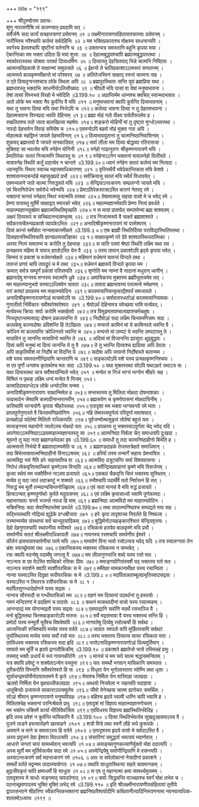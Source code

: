 +++
title = "१९९"

+++
श्रीपुरुषोत्तम उवाच-  
शृणु नारायणीश्रि त्वं कारुण्यात् प्रवदामि यत् ।  
सर्वैर्जनैः सदा कार्यं सच्छास्त्राणां प्रसेवनम् ॥१ ॥
लक्ष्मीनारायणसंहितायाश्चास्याः प्रसेवनम् ।  
नारीभिश्च नरैश्चापि कर्तव्यं सर्वदेहिभिः ॥२ ॥
मम भक्तिप्रकाराश्च मोक्षस्य साधनान्यपि ।  
स्वर्गस्य हेतवश्चापि सृष्टीनां वर्तनानि च ॥३ ॥
उक्तान्यत्र समस्तानि बहूनि कृपया मया ।  
ऐकान्तिका मम भक्ता उदिता हि मया शुभाः ॥४ ॥
देहात्मबुद्धयश्चापि ब्रह्मात्मबुद्धयस्तथा ।  
स्वार्थपरास्तथा चोक्ताः परार्था दिव्यधर्मिणः ॥५ ॥
दिव्यास्तु देहत्रितयाद् भिन्ने चात्मनि निष्ठिताः ।  
आत्मन्यतिप्रकाशे ते साक्षान्मां समुपासते ॥६ ॥
ईक्षन्ते ते चातिप्रकाशाऽऽत्मरूपं सनातनम् ।  
आत्मरूपे बालकृष्णमीक्षन्ते मां परेश्वरम् ॥७ ॥
अतितेजस्विनं साक्षाद् रमन्तं चात्मना सह ।  
त एते दिव्यदृग्वन्तश्चात्र लोके स्थिता अपि ॥८ ॥
ब्रह्मपुरस्थिताः सन्ति यूयं ब्रह्मप्रिया यथा ।  
ब्रह्मभावस्तु भक्ताभिः साधनीयोऽतिसौख्यदः ॥९ ॥
श्रीपतौ मयि यासां वा येषां मनुष्यभावना ।  
तेषां तासां विघ्नभयं विरहो मे भवेदिति ॥3.199.१० ॥
अप्राप्तिर्मम धाम्नश्च क्वचित् स्यान्मदभावतः ।  
अतो लोके मम भक्ता नैव कुर्वन्ति वै मयि ॥११ ॥
मनुष्यभावनां क्वापि कुर्वन्ति दिव्यभावनाम् ।  
यथा तु भावना दिव्या मयि तथा निजेऽपि च ॥१२॥
कर्तव्या भावना दिव्या न तु देहात्मभावना ।  
देहात्मभावना विघ्नप्रदा भवति देहिनाम् ॥१ ३॥
ब्रह्मा मोहं गतो वीक्ष्य पार्वतीरूपमेव ह ।  
स्खलितश्च ततो जाता बालखिल्या महर्षयः ॥१४॥
शङ्करो मोहिनीं मां तु दृष्ट्वा मुग्धोऽभवत्तथा ।  
नारदो देहभावेन विवाहं समियेष च ॥१५॥
एवमन्येऽपि बहवो मोहं मुक्ता गता अपि ।  
मोहात्मकं महद्विघ्नं जायते देहभाविनाम् ॥१ ६॥
दिव्यभावयुतानां तु चात्मनिष्ठानिवासिनाम् ।  
शुकवद् ब्रह्मभावो वै जायते सनकादिवत् ॥१७॥
सर्वा लीला मम दिव्या बोद्धव्या रतिरासजा ।  
मुक्तिदा सा भवत्येव मयि स्नेहेन योगिनी ॥१८॥
स्नेहो गाढानुरागः श्रीकृष्णनारायणे मयि ।  
प्रेमातिरेकः सततं निजात्मनि स्थिरस्तु यः ॥१ ९॥
स्नेहेनाऽऽनेन भक्तानां मायास्नेहो विलीयते ।  
मायास्नेह स्थितिं कर्तुं ददात्येव न चान्तरे ॥3.199.२०॥
ध्यानं स्नेहेन सततं कर्तव्यं मम नित्यदा ।  
ध्यानवृत्तिः स्थिरा स्याच्च महासमाधिकारणम् ॥२१ ॥
वृत्तिस्थैर्ये भवेदेकान्तिकता मयि केशवे ।  
शाश्वतानन्दसन्दोहे महासुखप्रदे प्रभौ ॥२२॥
सर्वक्रियासु सततं मयि स्थैर्यं विधापयेत् ।  
एवमभ्यसने जाते चात्मा निरुद्ध्यते मयि ॥२३ ॥
सेन्द्रियाऽन्तःकरणः सम्प्रलग्नो जायते मयि ।  
एवं चित्तनिरोधेन सर्वरोधे भवेन्मयि ॥२४॥
प्रेमाऽतिरेकस्तत्राऽस्ति कारणं नेतरद् रमे ।  
भक्तानां मानसं स्नेहात् स्थिरं स्यान्मयि तत्तथा ॥२५॥
तेषामात्मसु सहसा वासो मे च भवेद् रमे ।  
प्रेम्णा वासस्तु मूर्तेर्मे साक्षाद्वत् स्मारको भवेत् ॥२६॥
महात्म्यज्ञानमेवापि प्रेम्णा नित्यं प्रवर्धते ।  
माहात्म्यज्ञानयुक्प्रेमा ब्रह्मात्मस्थितिमृच्छति ॥२७॥
न स मायां प्रपश्येत् सम्पश्येन्मां ब्रह्म शाश्वतम् ।  
अक्षरं दिव्यरूपं च सच्चिदानन्दसम्भृतम् ॥२८ ॥
तत्र निजात्मरूपे वै चाक्षरे ब्रह्मशाश्वते ।  
सदैकरसचैतन्यप्रकाशे व्यापकेऽभितः ॥२९॥
अनादिश्रीकृष्णनारायणं मां परमेश्वरम् ।  
दिव्यं कान्तं समीक्षेत नान्यमाकारमीक्षते ॥3.199.३ ०॥
एषा ब्राह्मी स्थितिर्दिव्या पराविद्यास्थितिस्तथा ।  
दिव्यज्ञानस्थितिश्चापि ज्ञानप्रलयसञ्ज्ञिका ॥३ १॥
साक्षात्कृष्णे परे देवे शाश्वतस्थिरतात्मिका ।  
अस्या नित्यं समारम्भं यः करोति तु देहभाक् ॥३२॥
स याति परमां श्रेष्ठां स्थितिं लक्ष्मि यथा तव ।  
प्रत्यक्षस्य महिमा मे यावज् ज्ञातोऽस्ति येन वै ॥३३ ॥
तस्य तावान् प्रकाशोऽपि हृदये कृपया भवेत् ।  
चिन्मयं तं प्रकाशं च वर्धमानवेक्षते ॥३४॥
महिमानं वर्धमानं यावन्तं विन्दते तथा ।  
तावन्तं प्रणवं चापि तावद्रूपं च मे तथा ॥३५॥
वर्धमानं ब्रह्मरूपे विन्दते कृपया मम ।  
क्रमात् सर्वत्र सम्पूर्णं प्रकाशं परिपश्यति ॥३६॥
शृणोति मम नाम्नां वै नादानां मधुरान् ध्वनीन् ।  
ब्रह्मनादेषु मग्नस्य मग्नस्य स्वात्मनि ध्रुवे ॥३७॥
अमायिकस्य मुक्तस्य ब्रह्मीभूतत्वमेव तत् ।  
मम माहात्म्यानुभवो यस्याऽऽधिक्येन यावता ॥३८॥
तावता ब्रह्मभावस्य परात्मनो ममेक्षणम् ।  
परां काष्ठां प्रपन्नस्य मम माहात्म्यवेदिनः ॥३९॥
कालमायानियन्तृत्वाद्यैश्वर्यं समजायते ।  
अनादिश्रीकृष्णनारायणोऽहं मत्समोऽपि सः ॥3.199.४०॥
सर्वावतारधर्ताऽहं कालमायानियामकः ।  
गुणातीतो निर्विकारः सर्वेश्वरेश्वरेश्वरः ॥४१ ॥
श्रेयोऽर्थं देहिनामत्र स्वेच्छया भामि मर्त्यवत्.।  
मर्त्यवच्च क्रियाः सर्वाः करोमि भक्तहेतवे ॥४२॥
तत्र विमूढमतयश्चाल्पज्ञाश्चर्मचक्षुषः ।  
निजदृष्टान्तमासाद्य दोषान् प्रकल्पयन्ति ते ॥४३॥
निर्दोषोऽहं सदा लक्ष्मि चिन्तामणिसमः सदा ।  
कल्पकेषु कल्प्यदोषाः प्रविशन्ति हि तेऽखिलाः ॥४४॥
मन्यन्ते कामिनं मां ये कामिनस्ते भवन्ति वै ।  
क्रोधिनं मां कल्पयन्ति क्रोधिनस्ते भवन्ति च ॥४५॥
मन्यन्ते मां लम्पटं ये भवन्ति लम्पटास्तु ते ।  
मायाविनं तु जानन्ति मायाविनो भवन्ति ते ॥४६ ॥
अदिव्यं मां विजानन्ति ह्यासुराः क्षुद्रबुद्धयः ।  
दिव्यं चापि मनुष्यं मां दिव्यं जानन्ति ये तु वै ॥४७॥
ते तु भवन्ति दिव्याश्च ह्यदिव्या अपि देवताः ।  
अपि न्राकृतिमीशं मां निर्दोषं मां विदन्ति ये ॥४८॥
सदोषा अपि जायन्ते निर्दोषास्ते बलान्मम ।  
वशे यस्य समस्तानीन्द्रियाणि चान्तराणि च ॥४९॥
सङ्कल्पोऽपि वशे यस्य प्रत्यक्षकृष्णनिश्चयः ।  
स एव पूर्णो धन्यश्च कृतार्थश्च मतः सदा ॥3.199.५० ॥
यथा मुक्तस्तथा सोऽपि यथाऽक्षरे तथाऽत्र सः ।  
यथा दिव्यस्तथा चात्र सर्वैश्वर्यान्वितो भवेत् ॥५१ ॥
मन्येत स निजं भाग्यं भाग्येन श्रीहरेः सह ।  
मिश्रितं न पृथक् लक्ष्मि धन्यं मन्येत वै निजम् ॥५२।  
कामादिदावदग्धेऽत्र लोके धन्योऽस्मि यन्मम ।  
अनादिश्रीकृष्णनारायणः साक्षान्मिमेल ह ॥५३॥
सन्तस्तस्य तु मिलिता मोक्षदा दोषनाशकाः ।  
यत्प्रसादेन जेष्यामि कामादीनान्तरानरीन् ॥५४॥
ब्रह्मरूपेण च कृष्णोपासनां मोक्षदायिनीम् ।  
करिष्यामि भाग्ययोगैः कृपया श्रीहरेस्तथा ॥५५॥
एतादृशा मम भक्ता भाग्यवन्तो रमे मताः ।  
प्राप्तपूर्णगुणास्ते वै चिन्तामणिप्रयोगिणः ॥५६॥
नहि तेष्वस्त्यपूर्णत्वं परिपूर्णा ममाश्रयात् ।  
प्रत्यक्षोऽहं यदेतेषां मिलितो राधिकापतिः ॥९७॥
पूर्वजन्मोत्थसुकृतं त्वेतेषां बहुलं यतः ।  
सत्सङ्गस्य महायोगो जातोऽस्य मोक्षदो यतः ॥५८॥
प्रपन्नस्य तु भक्तस्याऽपूर्णता चेद् भवेद् यदि ।  
अपनेयाऽऽत्मनिष्ठाऽऽढ्यमाहात्म्यज्ञानतस्तु सा ॥५९॥
आत्मनिष्ठा निर्बला चेत् समाधावपि दुःखदा ।  
श्रूयन्ते तु यदा नादा ब्रह्माण्डभेदका इव ॥3.199.६० ॥
समाधौ तु तदा चात्मनिष्ठाहीनो बिभेति ह ।  
आत्मसत्तो निर्भयो वै ब्रह्मतादात्म्यमेति च ॥६ १ ॥
ब्रह्माण्डदाहकं तेजस्तत्रेक्षते समाधिमान् ।  
तदा बिभेत्यसावात्मनिष्ठाहीनो विनाऽऽश्रयम् ॥६२ ॥
हरिर्वा तस्य तन्मार्गे सहायः प्रेमभावितः ।  
आत्मविद्वा भयं नैति हरेः सहायवाँश्च वा ॥६३॥
आत्मविदः प्रत्रुट्यन्ति सर्वा विषयवासनाः ।  
निरोधं त्वेकवृत्तित्वाच्चित्तं कृष्णेऽस्य विन्दति ॥६४॥
सर्वेन्द्रियप्रवाहाणां कृष्णे मयि विसर्जनम् ।  
कृत्वा स्थेयं मम भक्तैर्विघ्नं नाऽस्य प्रजायते ॥६५॥
एकबलं चैकवृत्ति चित्तं भक्तस्य सुस्थिरम् ।  
मय्येव तु यदा जातं तदाक्रष्टुं न शक्यते ॥६६॥
रम्यैश्चापि पदार्थैर्वै यतो निर्वासनं हि तत् ।  
निरुद्धं मम मूर्तौ तन्मदन्यचिन्तनोज्झितम् ॥६७॥
एवं सतां मानसं वै मयि रुद्धं प्रजायते ।  
हित्वाऽन्यत् कृष्णपूर्णार्थाः कुर्वते मदुपासनम् ॥६८॥
एवं लक्ष्मि कृपासाध्यो भवामि पूर्णकामदः ।  
महाभागवताः सन्तो भजन्ते नवधा हि माम् ॥६९॥
ब्रह्मनिष्ठा आत्मविदो मम माहात्म्यवेदिनः ।  
भक्तिनिष्ठः सदा सेवानिष्ठस्तेषां प्रवर्धते ॥3.199.७०॥
तथा तादात्म्यनिष्ठश्च सम्पद्यते मया सह ।  
सद्भिस्तथापि नोद्रिच्यं ह्युद्रेके दग्धबीजता ॥७१ ॥
हरेः कृपा तादृशाच्च निवर्तते हि निष्फला ।  
तस्मान्मय्येव संस्थाप्यं सर्वं चाभ्युदयादिकम् ॥७२॥
बुद्धिर्मनोऽप्यहङ्कारश्चित्तं चेन्द्रियवृत्तयः ।  
देहो देहगुणाश्चापि स्थापनीया मयीश्वरे ॥७३॥
रसिकत्वं हरावेव बालकृष्णे मयि प्रभौ ।  
समर्पणीयं सततं श्रीलक्ष्मीराधिकापतौ ॥७४॥
गायनस्य रसश्चापि समर्पणीय ईश्वरे ।  
कीर्तनं हावभावाश्चार्पणीया परमे मयि ॥७५॥
मय्यर्पणं विना भावो रसोऽन्यत्र भवेद् यदि ॥
तत्र स्यालग्नता तेन भ्रंशः स्याच्छ्रेयसां पथः ॥७६॥
एकान्तिकस्य भक्तस्य रसिकस्य न सम्भवेत् ।  
रसः क्वापि मदन्येषु पदार्थेषु जगत्सु वै ॥७७॥
मम लीलागुणभाजि शब्दे यस्य रसो मतः ।  
नाऽन्यत्र स एव मेऽस्ति शाब्दिको रसिकः प्रियः ॥७८॥
ममाङ्गयोगिसंस्पर्शे यद् भक्तस्य रतो मतः ।  
नाऽन्यत्र स्पार्शने क्वापि स्पर्शीयरसिकः स मे ॥७९॥
ममैवेक्षा मामकानामीक्षा यस्य रसान्विता ।  
नान्या यस्याऽस्ति दिदृक्षा रूपीयरसिकः स मे ॥3.199.८ ०॥
मदर्पितान्नताम्बूलप्रभृतिस्वादसद्रसः ।  
यस्याऽस्ति न त्वितरत्र रसीयरसिकः स मे ॥८ १ ।  
मदर्पितसुगन्धादेर्घ्राणने यस्य सद्रसः ।  
नान्यत्र सौरभादौ स गन्धीयरसिको मम ॥८२॥
ग्रहणं मम दिव्यानां पदार्थानां तु हस्तयोः ।  
गमनं मन्दिराणां मे प्रदक्षिणं च पादयोः ॥८३ ॥
कथनं मत्कथादीनां वाचो यस्य रसात्मकम् ।  
आनन्दाद्यं मम योगान्मद्रतौ यस्य सद्रसः ॥८४॥
एवमाद्यानि सर्वाणि मदर्थे रसभाञ्जि वै ।  
मनो बुद्धिस्तथा चित्तमहङ्कारोऽपि मारुतः ॥८५॥
सर्वे मद्रसभावा वै यस्य भक्तस्य सन्ति हि ।  
प्रमोदो यस्य मन्मूर्तौ मूर्तेश्च विषयेष्वपि ॥८६॥
भागवतेषु दिव्येषु रसोत्कर्षो हि सर्वथा ।  
आत्यन्तिकी रुचिश्चापि मय्येव यस्य वर्तते ॥८७॥
जाग्रतः स्वपतो वापि मूर्छितस्यापि सर्वथा!  
तुर्यास्थितस्य मय्येव यस्य सर्वो रसो मतः ॥८८॥
तस्य भक्तस्य दिव्यस्य सत्या रसिकता मता ।  
एवंविधस्य भक्तस्य रसिकस्य सदा हृदि ॥८९॥
भासेऽनादिकृष्णनारायणोऽहं दिव्यमूर्तिमान् ।  
पश्यतो मम मूर्तिं च हृदये द्रागलौकिकीम् ॥3.199.९० ॥
प्रकाशते ब्रह्मतेजो भासे तस्मिन्नहं प्रभुः ।  
तस्माद् भक्तैः प्रधार्यं मे रूपं गायनकीर्तनैः ॥९१ ॥
मानसं च मम रूपे सात्म श्रद्धासमन्वितम् ।  
यत्र क्वापि प्रवेष्टुं न शक्येताऽन्येन वस्तुना ॥९२॥
यतः समर्थो भगवान् मायिकानि समस्ततः ।  
दूरीकरोति विघ्नानि सर्वेश्वरेश्वरो हि सः ॥९३ ॥
विधृता येन भूगोलास्तारा व्योम्नि तथा धृताः ।  
सूर्याचन्द्रमसोर्येनोदयास्तमने वै कृते ॥९४॥
मेघाश्च निर्मिता येन वारिवाहा जलप्रदाः ।  
ऋतवो निर्मिता येन वृक्षवल्लीफलप्रदाः ॥९५॥
अब्धयो निजवेला न जहत्यपि यदाज्ञया ।  
धातुबिन्दोः प्रजायन्ते साकाराऽपत्यमूर्तयः ॥९६॥
जीवो येनेच्छया चात्मा ह्यगोचरः समर्थितः ।  
सोऽहं श्रीमान् कृष्णनारायणो मनुष्यविग्रहः ॥९७॥
बहिश्च हृदये स्वामी धाम्नि चापि भवामि ह ।  
मिलितश्चेह भक्तानां परनिःश्रेयसे प्रभुः ॥९८॥
एतादृशं मां विज्ञाय माहात्म्यज्ञानगोचरम् ।  
मम भक्तेन भक्तिर्मे कार्या भीतिविवर्जिता ॥९९॥
एवंविधस्य विज्ञस्य ब्रह्मस्थितिर्भवेदिह ।  
हृदि तस्य प्रवेशं न कुर्वन्ति मायिकानि वै ॥3.199.१०० ॥
दिव्या स्थितिर्भवत्येव सुखदुःखसमाऽस्य वै ।  
पूजने ताडने हस्त्यारोहणे खरवाहने ॥१०१ ॥
शत्रौ मित्रे तथा स्वर्णे लौहे रूपे कुरूपके ।  
अवमाने च माने च समताऽस्य हि वर्तते ॥१०२ ॥
एतादृशस्य हृदये वासो मे सर्वदाऽस्ति वै ।  
अस्य प्रपूजनं देवा ईश्वरा विदधत्यपि ॥१० ३॥
संसारिणां समुद्धर्ता भवत्ययं भवार्णवात् ।  
आधारो जगतां चायं सामर्थ्यवान् भवत्यपि ॥१ ०४॥
असङ्ख्यगुणकल्याणैर्युक्तो मोक्षं ददात्यपि ।  
अस्य मूर्तौ मम मूर्तिर्वसत्येव सदा रमे ॥१ ०५॥
अस्येन्द्रियेषु सर्वाणीन्द्रियाणि मे वसन्त्यपि ।  
अस्याऽन्तःकरणे सर्वं मदन्तःकरणं रमे ॥१०६ ॥
अतः स सर्वलोकानां नेत्रादीनां प्रकाशने ।  
समर्थो वर्तते मद्वन्मम तादात्म्ययोगतः ॥१ ०७॥
तथापि साधुतास्थित्या सहते चावमानकम् ।  
क्षुद्रजीवकृतं चापि क्षमाधर्मो हि साधुता ॥१ ०८॥
स एव तु महानात्मा क्षमा सामर्थ्यमुत्तमम् ।  
एतादृशस्य मे साधोः सङ्गमाद् यावदर्पणात् ॥१ ०९॥
सर्वाः सिद्ध्यन्ति वाञ्च्छाश्च स्वर्गं मोक्षं लभेत च ।  
पठनाच्छ्रवणादस्य भुक्तिं मुक्तिं लभेद् रमे ॥3.199.११० ॥
इति श्रीलक्ष्मीनारायणीयसंहितायां तृतीये द्वापरसन्ताने श्रीहरिणा स्वैकान्तिकभक्तानां ब्रह्मनिष्ठतैश्वर्यादीनि कथितानीत्यादिनिरूपणनामा नवनवत्यधिक-  
शततमोऽध्यायः ॥१९९ ॥
    
